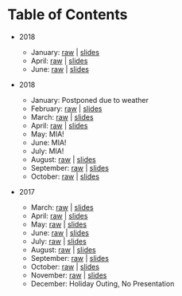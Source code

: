 # Table of Contents

* 2018
  * January: [raw](2019/01.md) | [slides](https://speakerdeck.com/cmgmyr/the-latest-in-php-january-2019-edition)
  * April: [raw](2019/04.md) | [slides](https://speakerdeck.com/cmgmyr/the-latest-in-php-april-2019-edition)
  * June: [raw](2019/06.md) | [slides](https://speakerdeck.com/cmgmyr/the-latest-in-php-june-2019-edition)

* 2018
  * January: Postponed due to weather
  * February: [raw](2018/02.md) | [slides](https://speakerdeck.com/flashadvocate/latest-in-php-february-2018-edition)
  * March: [raw](2018/03.md) | [slides](https://speakerdeck.com/flashadvocate/latest-in-php-march-2018-edition)
  * April: [raw](2018/04.md) | [slides](https://speakerdeck.com/cmgmyr/the-latest-in-php-april-2018-edition)
  * May: MIA!
  * June: MIA!
  * July: MIA!
  * August: [raw](2018/08.md) | [slides](https://speakerdeck.com/flashadvocate/latest-in-php-august-edition)
  * September: [raw](2018/09.md) | [slides](https://speakerdeck.com/cmgmyr/the-latest-in-php-september-2018-edition)
  * October: [raw](2018/10.md) | [slides](https://speakerdeck.com/flashadvocate/latest-in-php-october-2018-edition)

* 2017
  * March: [raw](2017/03.md) | [slides](https://speakerdeck.com/cmgmyr/the-latest-in-php-march-2017-edition)
  * April: [raw](2017/04.md) | [slides](http://trianglephp.com/presentations/?x=2017/04#1)
  * May: [raw](2017/05.md) | [slides](http://trianglephp.com/presentations/?x=2017/05#1)
  * June: [raw](2017/06.md) | [slides](https://speakerdeck.com/cmgmyr/the-latest-in-php-june-2017-edition)
  * July: [raw](2017/07.md) | [slides](http://trianglephp.com/presentations/?x=2017/07#1)
  * August: [raw](2017/08.md) | [slides](https://speakerdeck.com/cmgmyr/the-latest-in-php-august-2017-edition)
  * September: [raw](2017/09.md) | [slides](https://speakerdeck.com/flashadvocate/latest-in-php-september-2017-edition)
  * October: [raw](2017/10.md) | [slides](https://speakerdeck.com/flashadvocate/latest-in-php-october-2017-edition)
  * November: [raw](2017/11.md) | [slides](https://speakerdeck.com/cmgmyr/the-latest-in-php-november-2017-edition)
  * December: Holiday Outing, No Presentation
